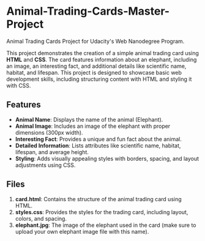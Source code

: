 # Animal-Trading-Cards-Master-Project
Animal Trading Cards Project for Udacity's Web Nanodegree Program.


This project demonstrates the creation of a simple animal trading card using **HTML** and **CSS**. The card features information about an elephant, including an image, an interesting fact, and additional details like scientific name, habitat, and lifespan. This project is designed to showcase basic web development skills, including structuring content with HTML and styling it with CSS.

## Features

- **Animal Name**: Displays the name of the animal (Elephant).
- **Animal Image**: Includes an image of the elephant with proper dimensions (300px width).
- **Interesting Fact**: Provides a unique and fun fact about the animal.
- **Detailed Information**: Lists attributes like scientific name, habitat, lifespan, and average height.
- **Styling**: Adds visually appealing styles with borders, spacing, and layout adjustments using CSS.

## Files

1. **card.html**: Contains the structure of the animal trading card using HTML.
2. **styles.css**: Provides the styles for the trading card, including layout, colors, and spacing.
3. **elephant.jpg**: The image of the elephant used in the card (make sure to upload your own elephant image file with this name).

